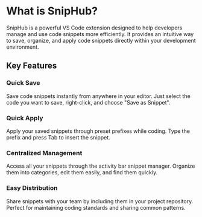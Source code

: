 # What is SnipHub?

SnipHub is a powerful VS Code extension designed to help developers manage and use code snippets more efficiently. It provides an intuitive way to save, organize, and apply code snippets directly within your development environment.

## Key Features

### Quick Save
Save code snippets instantly from anywhere in your editor. Just select the code you want to save, right-click, and choose "Save as Snippet".

### Quick Apply
Apply your saved snippets through preset prefixes while coding. Type the prefix and press Tab to insert the snippet.

### Centralized Management
Access all your snippets through the activity bar snippet manager. Organize them into categories, edit them easily, and find them quickly.

### Easy Distribution
Share snippets with your team by including them in your project repository. Perfect for maintaining coding standards and sharing common patterns.
